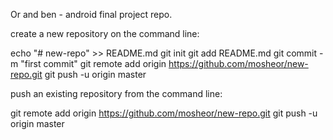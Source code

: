 Or and ben - android final project repo.

create a new repository on the command line:

echo "# new-repo" >> README.md
git init
git add README.md
git commit -m "first commit"
git remote add origin https://github.com/mosheor/new-repo.git
git push -u origin master


push an existing repository from the command line:

git remote add origin https://github.com/mosheor/new-repo.git
git push -u origin master
